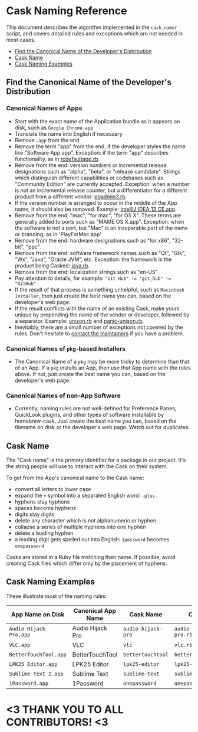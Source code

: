 # Cask Naming Reference

This document describes the algorithm implemented in the `cask_namer`
script, and covers detailed rules and exceptions which are not needed in
most cases.

 * [Find the Canonical Name of the Developer's Distribution](#find-the-canonical-name-of-the-developers-distribution)
 * [Cask Name](#cask-name)
 * [Cask Naming Examples](#cask-naming-examples)

## Find the Canonical Name of the Developer's Distribution

### Canonical Names of Apps

  * Start with the exact name of the Application bundle as it appears on disk,
    such as `Google Chrome.app`
  * Translate the name into English if necessary
  * Remove `.app` from the end
  * Remove the term "app" from the end, if the developer styles the name like
    "Software App.app".  Exception: if the term "app" describes functionality,
    as in [rcdefaultapp.rb](../Casks/rcdefaultapp.rb).
  * Remove from the end: version numbers or incremental release designations such
    as "alpha", "beta", or "release candidate".  Strings which distinguish different
    capabilities or codebases such as "Community Edition" are currently accepted.
    Exception: when a number is not an incremental release counter, but a
    differentiator for a different product from a different vendor: [pgadmin3.rb](../Casks/pgadmin3.rb).
  * If the version number is arranged to occur in the middle of the App name,
    it should also be removed.  Example: [IntelliJ IDEA 13 CE.app](../Casks/intellij-idea-ce.rb).
  * Remove from the end: "mac", "for mac", "for OS X".  These terms are generally
    added to ports such as "MAME OS X.app".  Exception: when the software is not
    a port, but "Mac" is an inseparable part of the name or branding, as in
    'PlayForMac.app'
  * Remove from the end: hardware designations such as "for x86", "32-bit", "ppc".
  * Remove from the end: software framework names such as "Qt", "Gtk", "Wx", "Java", "Oracle JVM", etc.
    Exception: the framework is the product being Casked: [java.rb](../Casks/java.rb).
  * Remove from the end: localization strings such as "en-US"
  * Pay attention to details, for example: `"Git Hub" != "git_hub" != "GitHub"`
  * If the result of that process is something unhelpful, such as `Macintosh Installer`,
    then just create the best name you can, based on the developer's web page.
  * If the result conflicts with the name of an existing Cask, make yours unique
    by prepending the name of the vendor or developer, followed by a separator.
    Example: [unison.rb](../Casks/unison.rb) and [panic-unison.rb](../Casks/panic-unison.rb).
  * Inevitably, there are a small number of exceptions not covered by the rules.
    Don't hesitate to [contact the maintainers](../../../issues) if you have a problem.

### Canonical Names of `pkg`-based Installers

  * The Canonical Name of a `pkg` may be more tricky to determine than that
    of an App.  If a `pkg` installs an App, then use that App name with the
    rules above.  If not, just create the best name you can, based on the
    developer's web page.

### Canonical Names of non-App Software

  * Currently, naming rules are not well-defined for Preference Panes,
    QuickLook plugins, and other types of software installable by
    homebrew-cask.  Just create the best name you can, based on the filename
    on disk or the developer's web page.  Watch out for duplicates.


## Cask Name

The "Cask name" is the primary identifier for a package in our project. It's
the string people will use to interact with the Cask on their system.

To get from the App's canonical name to the Cask name:

  * convert all letters to lower case
  * expand the `+` symbol into a separated English word: `-plus-`
  * hyphens stay hyphens
  * spaces become hyphens
  * digits stay digits
  * delete any character which is not alphanumeric or hyphen
  * collapse a series of multiple hyphens into one hyphen
  * delete a leading hyphen
  * a leading digit gets spelled out into English: `1password` becomes `onepassword`

Casks are stored in a Ruby file matching their name.  If possible, avoid creating
Cask files which differ only by the placement of hyphens.


## Cask Naming Examples

These illustrate most of the naming rules:

App Name on Disk       | Canonical App Name | Cask Name          | Cask File
-----------------------|--------------------|--------------------|----------------------
`Audio Hijack Pro.app` | Audio Hijack Pro   | `audio-hijack-pro` | `audio-hijack-pro.rb`
`VLC.app`              | VLC                | `vlc`              | `vlc.rb`
`BetterTouchTool.app`  | BetterTouchTool    | `bettertouchtool`  | `bettertouchtool.rb`
`LPK25 Editor.app`     | LPK25 Editor       | `lpk25-editor`     | `lpk25-editor.rb`
`Sublime Text 2.app`   | Sublime Text       | `sublime-text`     | `sublime-text.rb`
`1Password.app`        | 1Password          | `onepassword`      | `onepassword.rb`


# <3 THANK YOU TO ALL CONTRIBUTORS! <3

